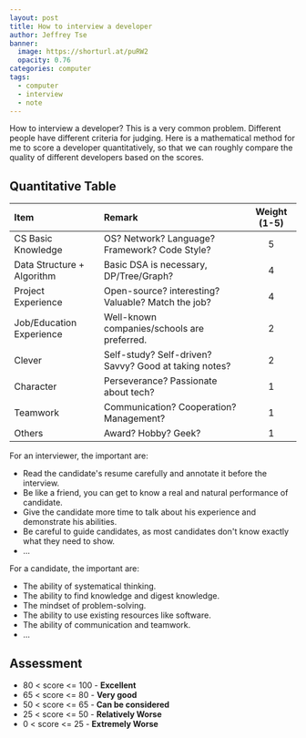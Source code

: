 ```yaml
---
layout: post
title: How to interview a developer
author: Jeffrey Tse
banner:
  image: https://shorturl.at/puRW2
  opacity: 0.76
categories: computer
tags:
  - computer
  - interview
  - note
---
```


How to interview a developer? This is a very common problem. Different people
have different criteria for judging. Here is a mathematical method for me to
score a developer quantitatively, so that we can roughly compare the quality
of different developers based on the scores.

## Quantitative Table

| Item                       | Remark                                                | Weight (1-5) |
| :------------------------- | :---------------------------------------------------- | :----------: |
| CS Basic Knowledge         | OS? Network? Language? Framework? Code Style?         |      5       |
| Data Structure + Algorithm | Basic DSA is necessary, DP/Tree/Graph?                |      4       |
| Project Experience         | Open-source? interesting? Valuable? Match the job?    |      4       |
| Job/Education Experience   | Well-known companies/schools are preferred.           |      2       |
| Clever                     | Self-study? Self-driven? Savvy? Good at taking notes? |      2       |
| Character                  | Perseverance? Passionate about tech?                  |      1       |
| Teamwork                   | Communication? Cooperation? Management?               |      1       |
| Others                     | Award? Hobby? Geek?                                   |      1       |

For an interviewer, the important are:

- Read the candidate's resume carefully and annotate it before the interview.
- Be like a friend, you can get to know a real and natural performance
  of candidate.
- Give the candidate more time to talk about his experience and demonstrate
  his abilities.
- Be careful to guide candidates, as most candidates don't know exactly what
  they need to show.
- ...

For a candidate, the important are:

- The ability of systematical thinking.
- The ability to find knowledge and digest knowledge.
- The mindset of problem-solving.
- The ability to use existing resources like software.
- The ability of communication and teamwork.
- ...

## Assessment

- 80 < score <= 100 - **Excellent**
- 65 < score <= 80 - **Very good**
- 50 < score <= 65 - **Can be considered**
- 25 < score <= 50 - **Relatively Worse**
- 0 < score <= 25 - **Extremely Worse**
